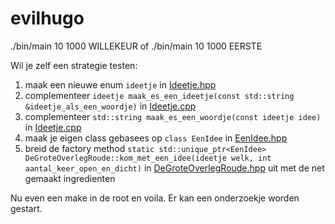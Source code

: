 # evilhugo

./bin/main 10 1000 WILLEKEUR of ./bin/main 10 1000 EERSTE

Wil je zelf een strategie testen:

1) maak een nieuwe enum ```ideetje``` in [Ideetje.hpp](include/Ideetje.hpp)
2) complementeer ```ideetje maak_es_een_ideetje(const std::string &ideetje_als_een_woordje)``` in [Ideetje.cpp](src/Ideetje.cpp)
3) complementeer ```std::string maak_es_een_woordje(const ideetje idee)``` in [Ideetje.cpp](src/Ideetje.cpp)
4) maak je eigen class gebasees op ```class EenIdee``` in [EenIdee.hpp](include/EenIdee.hpp)
5) breid de factory method ```static std::unique_ptr<EenIdee> DeGroteOverlegRoude::kom_met_een_idee(ideetje welk, int aantal_keer_open_en_dicht)``` in [DeGroteOverlegRoude.hpp](include/DeGroteOverlegRoude.hpp) uit met de net gemaakt ingredienten

Nu even een make in de root en voila. Er kan een onderzoekje worden gestart.
